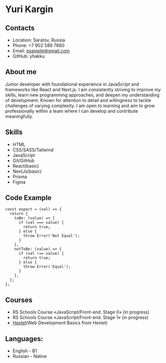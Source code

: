 # Yuri Kargin

## Contacts

- Location: Saratov, Russia
- Phone: +7 902 589 7660
- Email: example@gmail.com
- GitHub: yhakku

## About me

Junior developer with foundational experience in JavaScript and frameworks like React and Next.js. I am consistently striving to improve my skills, learn new programming approaches, and deepen my understanding of development. Known for attention to detail and willingness to tackle challenges of varying complexity. I am open to learning and aim to grow professionally within a team where I can develop and contribute meaningfully.

## Skills

- HTML
- CSS/SASS/Tailwind
- JavaScript
- Git/GitHub
- React(basic)
- NextJs(basic)
- Prisma
- Figma

## Code Example

```
const expect = (val) => {
  return {
    toBe: (value) => {
      if (val === value) {
        return true;
      } else {
        throw Error('Not Equal');
      }
    },
    notToBe: (value) => {
      if (val !== value) {
        return true;
      } else {
        throw Error('Equal');
      }
    },
  };
};
```

## Courses

- RS Schools Course «JavaScript/Front-end. Stage 0» (in progress)
- RS Schools Course «JavaScript/Front-end. Stage 1» (in progress)
- [Hexlet](https://ru.hexlet.io/)(Web Development Basics from Hexlet)

## Languages:

- English - B1
- Russian - Native
